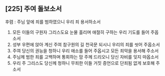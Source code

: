 ## [225] 주여 돌보소서

후렴 : 주님 앞에 죄를 범하였으니 우리 죄 용서하소서
1) 모든 이들의 구원자 그리스도요 눈물 흘리며 애절히 구하는 우리 기도를 들어 주옵소서
2) 성부 우편에 앉아 계신 주여 참구원의 길 천국문 되시니 우리의 죄를 씻어 주옵소서
3) 주여 당신의 권능을 청하니 우리 애소를 들어 주옵시고 모든 죄악을 용서해 주소서
4) 주님께 범한 죄를 고백하며 통회하는 맘 주께 드리오니 당신 자비를 잊지 마옵소서
5) 우리 주 그리스도 당신께 청하니 무죄한 이들 거짓 증언으로 단죄됨 없게 보호해 주소서
